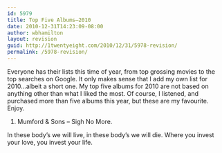 ```yaml
---
id: 5979
title: Top Five Albums—2010
date: 2010-12-31T14:23:09-08:00
author: wbhamilton
layout: revision
guid: http://1twentyeight.com/2010/12/31/5978-revision/
permalink: /5978-revision/
---
```

Everyone has their lists this time of year, from top grossing movies to the top searches on Google. It only makes sense that I add my own list for 2010&#8230;albeit a short one. My top five albums for 2010 are not based on anything other than what I liked the most. Of course, I listened, and purchased more than five albums this year, but these are my favourite. Enjoy.

1. Mumford & Sons &#8211; Sigh No More.

In these body&#8217;s we will live, in these body&#8217;s we will die. Where you invest your love, you invest your life.